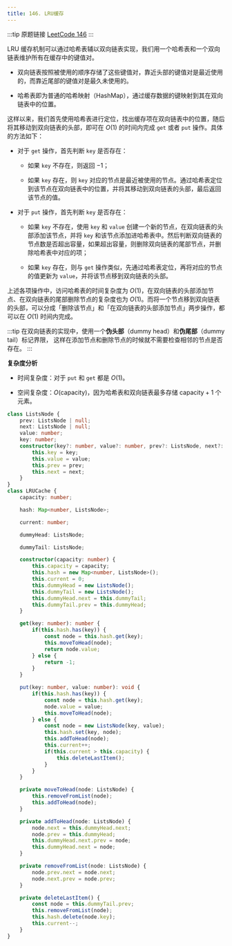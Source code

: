```yaml
---
title: 146. LRU缓存
---
```

:::tip 原题链接
[LeetCode 146](https://leetcode-cn.com/problems/lru-cache/)
:::

LRU 缓存机制可以通过哈希表辅以双向链表实现，我们用一个哈希表和一个双向链表维护所有在缓存中的键值对。

- 双向链表按照被使用的顺序存储了这些键值对，靠近头部的键值对是最近使用的，而靠近尾部的键值对是最久未使用的。

- 哈希表即为普通的哈希映射（HashMap），通过缓存数据的键映射到其在双向链表中的位置。

这样以来，我们首先使用哈希表进行定位，找出缓存项在双向链表中的位置，随后将其移动到双向链表的头部，即可在 $O(1)$ 的时间内完成 `get` 或者 `put` 操作。具体的方法如下：

- 对于 `get` 操作，首先判断 `key` 是否存在：

    - 如果 `key` 不存在，则返回 $-1$；

    - 如果 `key` 存在，则 `key` 对应的节点是最近被使用的节点。通过哈希表定位到该节点在双向链表中的位置，并将其移动到双向链表的头部，最后返回该节点的值。

- 对于 `put` 操作，首先判断 `key` 是否存在：

    - 如果 `key` 不存在，使用 `key` 和 `value` 创建一个新的节点，在双向链表的头部添加该节点，并将 `key` 和该节点添加进哈希表中。然后判断双向链表的节点数是否超出容量，如果超出容量，则删除双向链表的尾部节点，并删除哈希表中对应的项；

    - 如果 `key` 存在，则与 `get` 操作类似，先通过哈希表定位，再将对应的节点的值更新为 `value`，并将该节点移到双向链表的头部。

上述各项操作中，访问哈希表的时间复杂度为 $O(1)$，在双向链表的头部添加节点、在双向链表的尾部删除节点的复杂度也为 $O(1)$。而将一个节点移到双向链表的头部，可以分成「删除该节点」和「在双向链表的头部添加节点」两步操作，都可以在 $O(1)$ 时间内完成。

:::tip
在双向链表的实现中，使用一个**伪头部**（dummy head）和**伪尾部**（dummy tail）标记界限，
这样在添加节点和删除节点的时候就不需要检查相邻的节点是否存在。
:::

**复杂度分析**

* 时间复杂度：对于 `put` 和 `get` 都是 $O(1)$。

* 空间复杂度：$O(\text{capacity})$，因为哈希表和双向链表最多存储 $\text{capacity} + 1$ 个元素。

```typescript
class ListsNode {
    prev: ListsNode | null;
    next: ListsNode | null;
    value: number;
    key: number;
    constructor(key?: number, value?: number, prev?: ListsNode, next?: ListsNode) {
        this.key = key;
        this.value = value;
        this.prev = prev;
        this.next = next;
    }
}
class LRUCache {
    capacity: number;

    hash: Map<number, ListsNode>;

    current: number;

    dummyHead: ListsNode;

    dummyTail: ListsNode;

    constructor(capacity: number) {
        this.capacity = capacity;
        this.hash = new Map<number, ListsNode>();
        this.current = 0;
        this.dummyHead = new ListsNode();
        this.dummyTail = new ListsNode();
        this.dummyHead.next = this.dummyTail;
        this.dummyTail.prev = this.dummyHead;
    }

    get(key: number): number {
        if(this.hash.has(key)) {
            const node = this.hash.get(key);
            this.moveToHead(node);
            return node.value;
        } else {
            return -1;
        }
    }

    put(key: number, value: number): void {
        if(this.hash.has(key)) {
            const node = this.hash.get(key);
            node.value = value;
            this.moveToHead(node);
        } else {
            const node = new ListsNode(key, value);
            this.hash.set(key, node);
            this.addToHead(node);
            this.current++;
            if(this.current > this.capacity) {
                this.deleteLastItem();
            }
        }
    }

    private moveToHead(node: ListsNode) {
        this.removeFromList(node);
        this.addToHead(node);
    }

    private addToHead(node: ListsNode) {
        node.next = this.dummyHead.next;
        node.prev = this.dummyHead;
        this.dummyHead.next.prev = node;
        this.dummyHead.next = node;
    }

    private removeFromList(node: ListsNode) {
        node.prev.next = node.next;
        node.next.prev = node.prev;
    }

    private deleteLastItem() {
        const node = this.dummyTail.prev;
        this.removeFromList(node);
        this.hash.delete(node.key);
        this.current--;
    }
}
```
